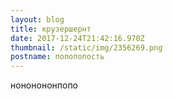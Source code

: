 ```yaml
---
layout: blog
title: крузершернт
date: 2017-12-24T21:42:16.970Z
thumbnail: /static/img/2356269.png
postname: попопопость
---
```

нононононпопо
